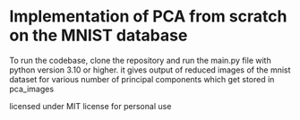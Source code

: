 # Implementation of PCA from scratch on the MNIST database

To run the codebase, clone the repository and run the main.py file with python version 3.10 or higher.
it gives output of reduced images of the mnist dataset for various number of principal components which get stored in pca_images

licensed under MIT license for personal use
